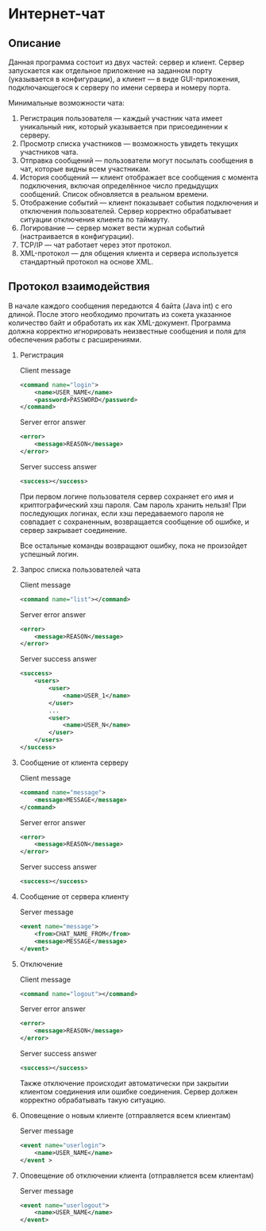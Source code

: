 
# Интернет-чат

## Описание
Данная программа состоит из двух частей: сервер и клиент. Сервер запускается как отдельное приложение на заданном порту (указывается в конфигурации), а клиент — в виде GUI-приложения, подключающегося к серверу по имени сервера и номеру порта.


Минимальные возможности чата:

1. Регистрация пользователя — каждый участник чата имеет уникальный ник, который указывается при присоединении к серверу.
2. Просмотр списка участников — возможность увидеть текущих участников чата.
3. Отправка сообщений — пользователи могут посылать сообщения в чат, которые видны всем участникам.
4. История сообщений — клиент отображает все сообщения с момента подключения, включая определённое число предыдущих сообщений. Список обновляется в реальном времени.
5. Отображение событий — клиент показывает события подключения и отключения пользователей. Сервер корректно обрабатывает ситуации отключения клиента по таймауту.
6. Логирование — сервер может вести журнал событий (настраивается в конфигурации).
7. TCP/IP — чат работает через этот протокол.
8. XML-протокол — для общения клиента и сервера используется стандартный протокол на основе XML.

## Протокол взаимодействия

В начале каждого сообщения передаются 4 байта (Java int) с его длиной. После этого необходимо прочитать из сокета указанное количество байт и обработать их как XML-документ. Программа должна корректно игнорировать неизвестные сообщения и поля для обеспечения работы с расширениями.

1. Регистрация

    Client message
    ```xml
    <command name="login">
        <name>USER_NAME</name>
        <password>PASSWORD</password>
    </command>
    ```
    Server error answer
    ```xml
    <error>
        <message>REASON</message>
    </error>
    ```
    Server success answer
    ```xml
    <success></success>
    ```
    При первом логине пользователя сервер сохраняет его имя и криптографический хэш пароля. Сам пароль хранить нельзя! При последующих логинах, если хэш передаваемого пароля не совпадает с сохраненным, возвращается сообщение об ошибке, и сервер закрывает соединение.

    Все остальные команды возвращают ошибку, пока не произойдет успешный логин.

2. Запрос списка пользователей чата

    Client message
    ```xml
    <command name="list"></command>
    ```
    Server error answer
    ```xml
    <error>
        <message>REASON</message>
    </error>
    ```
    Server success answer
    ```xml
    <success>
        <users>
            <user>
                <name>USER_1</name>
            </user>
            ...
            <user>
                <name>USER_N</name>
            </user>
        </users>
    </success>
    ```

3. Сообщение от клиента серверу

    Client message
    ```xml
    <command name="message">
        <message>MESSAGE</message>
    </command>
    ```
    Server error answer
    ```xml
    <error>
        <message>REASON</message>
    </error>
    ```
    Server success answer
    ```xml
    <success></success>
    ```

4. Сообщение от сервера клиенту

    Server message
    ```xml
    <event name="message">
        <from>CHAT_NAME_FROM</from>
        <message>MESSAGE</message>
    </event>
    ```

5. Отключение

    Client message
    ```xml
    <command name="logout"></command>
    ```
    Server error answer
    ```xml
    <error>
        <message>REASON</message>
    </error>
    ```
    Server success answer
    ```xml
    <success></success>
    ```
    Также отключение происходит автоматически при закрытии клиентом соединения или ошибке соединения. Сервер должен корректно обрабатывать такую ситуацию.

6. Оповещение о новым клиенте (отправляется всем клиентам)

    Server message
    ```xml
    <event name="userlogin">
        <name>USER_NAME</name>
    </event >
    ```

7. Оповещение об отключении клиента (отправляется всем клиентам)

    Server message
    ```xml
    <event name="userlogout">
        <name>USER_NAME</name>
    </event>
    ```
